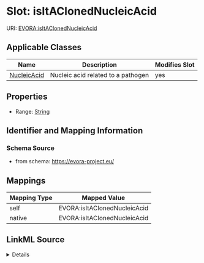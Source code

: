 

# Slot: isItAClonedNucleicAcid



URI: [EVORA:isItAClonedNucleicAcid](https://evora-project.eu/isItAClonedNucleicAcid)



<!-- no inheritance hierarchy -->





## Applicable Classes

| Name | Description | Modifies Slot |
| --- | --- | --- |
| [NucleicAcid](NucleicAcid.md) | Nucleic acid related to a pathogen |  yes  |







## Properties

* Range: [String](String.md)





## Identifier and Mapping Information







### Schema Source


* from schema: https://evora-project.eu/




## Mappings

| Mapping Type | Mapped Value |
| ---  | ---  |
| self | EVORA:isItAClonedNucleicAcid |
| native | EVORA:isItAClonedNucleicAcid |




## LinkML Source

<details>
```yaml
name: isItAClonedNucleicAcid
from_schema: https://evora-project.eu/
rank: 1000
alias: isItAClonedNucleicAcid
domain_of:
- Nucleic Acid
range: string

```
</details>